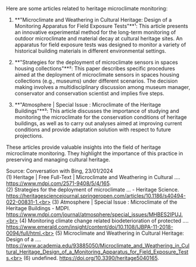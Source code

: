 Here are some articles related to heritage microclimate monitoring:

1. **"Microclimate and Weathering in Cultural Heritage: Design of a Monitoring Apparatus for Field Exposure Tests"**¹: This article presents an innovative experimental method for the long-term monitoring of outdoor microclimate and material decay at cultural heritage sites. An apparatus for field exposure tests was designed to monitor a variety of historical building materials in different environmental settings.

2. **"Strategies for the deployment of microclimate sensors in spaces housing collections"**²: This paper describes specific procedures aimed at the deployment of microclimate sensors in spaces housing collections (e.g., museums) under different scenarios. The decision making involves a multidisciplinary discussion among museum manager, conservator and conservation scientist and implies five steps.

3. **"Atmosphere | Special Issue : Microclimate of the Heritage Buildings"**³: This article discusses the importance of studying and monitoring the microclimate for the conservation conditions of heritage buildings, as well as to carry out analyses aimed at improving current conditions and provide adaptation solution with respect to future projections.

These articles provide valuable insights into the field of heritage microclimate monitoring. They highlight the importance of this practice in preserving and managing cultural heritage.

Source: Conversation with Bing, 23/01/2024 <br>
(1) Heritage | Free Full-Text | Microclimate and Weathering in Cultural .... https://www.mdpi.com/2571-9408/5/4/165. <br>
(2) Strategies for the deployment of microclimate ... - Heritage Science. https://heritagesciencejournal.springeropen.com/articles/10.1186/s40494-022-00831-1.<br>
(3) Atmosphere | Special Issue : Microclimate of the Heritage Buildings - MDPI. https://www.mdpi.com/journal/atmosphere/special_issues/MHBES2IPUJ.<br>
(4) Monitoring climate change related biodeterioration of protected .... https://www.emerald.com/insight/content/doi/10.1108/IJBPA-11-2018-0094/full/html.<br>
(5) Microclimate and Weathering in Cultural Heritage: Design of a .... https://www.academia.edu/93885050/Microclimate_and_Weathering_in_Cultural_Heritage_Design_of_a_Monitoring_Apparatus_for_Field_Exposure_Tests.<br>
(6) undefined. https://doi.org/10.3390/heritage5040165.

